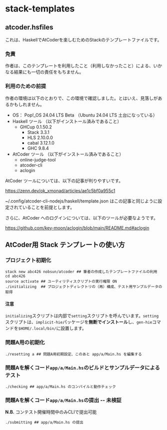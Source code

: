 # stack-templates

## atcoder.hsfiles

これは、HaskellでAtCoderを楽しむためのStackのテンプレートファイルです。

### 免責

作者は、このテンプレートを利用したこと（利用しなかったこと）による、いかなる結果にも一切の責任をもちません。

### 利用のための前提

作者の環境は以下のとおりで、この環境で確認しました。とはいえ、見落しがあるかもしれません。

- OS： Pop!_OS 24.04 LTS Beta （Ubuntu 24.04 LTS 土台になっている）
- Haskell ツール （以下がインストール済みであること）
    - GHCup 0.1.50.2
        - Stack 3.3.1
        - HLS 2.10.0.0
        - cabal 3.12.1.0
        - GHC 9.8.4
- AtCoder ツール （以下がインストール済みであること）
    - online-judge-tool
    - atcoder-cli
    - aclogin

AtCoder ツールについては、以下の記事が判りやすいです。

https://zenn.dev/ok_xmonad/articles/ae1c5bf0a955c1

~/.config/atcoder-cli-nodejs/haskell/template.json はこの記事と同じように設定されていることを前提とします。

さらに、AtCoder へのログインについては、以下のツールが必要なようです。

https://github.com/key-moon/aclogin/blob/main/README.md#aclogin

## AtCoder用 Stack テンプレートの使い方

### プロジェクト初期化

```shell
stack new abc426 nobsun/atcoder ## 筆者の作成したテンプレートファイルの利用
cd abc426
source activate ## ユーティリティスクリプトの実行権限 ON
./initializing  ## プロジェクトディレクトリの（再）構成、テスト用サンプルデータの取得
```

#### 注意
`initializing`スクリプトは内部で`setting`スクリプトを呼んでいます。`setting`スクリプトは、`implicit-hie`パッケージを**無断でインストール**し、`gen-hie`コマンドを`$HOME/.local/bin/`に設置します。

### 問題A用の初期化

```shell
./resetting a ## 問題A用初期設定、このあと app/a/Main.hs を編集する
```

### 問題Aを解くコード`app/a/Main.hs`のビルドとサンプルデータによるテスト

```shell
./checking ## app/a/Main.hs のコンパイルと動作チェック
```

### 問題Aを解くコード`app/a/Main.hs`の提出 -- 未検証

**N.B.** コンテスト開催時間中のみCLIで提出可能

```shell
./submitting ## app/a/Main.hs の提出
```
